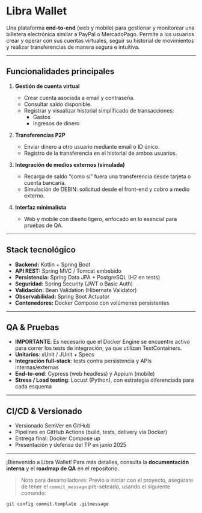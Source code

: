# Libra Wallet

Una plataforma **end-to-end** (web y mobile) para gestionar y monitorear una billetera electrónica similar a PayPal o MercadoPago. Permite a los usuarios crear y operar con sus cuentas virtuales, seguir su historial de movimientos y realizar transferencias de manera segura e intuitiva.

---

## Funcionalidades principales

1. **Gestión de cuenta virtual**
    - Crear cuenta asociada a email y contraseña.
    - Consultar saldo disponible.
    - Registrar y visualizar historial simplificado de transacciones:
        - Gastos
        - Ingresos de dinero

2. **Transferencias P2P**
    - Enviar dinero a otro usuario mediante email o ID único.
    - Registro de la transferencia en el historial de ambos usuarios.

3. **Integración de medios externos (simulada)**
    - Recarga de saldo “como si” fuera una transferencia desde tarjeta o cuenta bancaria.
    - Simulación de DEBIN: solicitud desde el front-end y cobro a medio externo.

4. **Interfaz minimalista**
    - Web y mobile con diseño ligero, enfocado en lo esencial para pruebas de QA.

---

## Stack tecnológico

- **Backend:** Kotlin + Spring Boot
- **API REST:** Spring MVC / Tomcat embebido
- **Persistencia:** Spring Data JPA + PostgreSQL (H2 en tests)
- **Seguridad:** Spring Security (JWT o Basic Auth)
- **Validación:** Bean Validation (Hibernate Validator)
- **Observabilidad:** Spring Boot Actuator
- **Contenedores:** Docker Compose con volúmenes persistentes

---

## QA & Pruebas

- **IMPORTANTE**: Es necesario que el Docker Engine se encuentre activo para correr los tests de integración, ya que utilizan TestContainers.
- **Unitarios**: xUnit / JUnit + Specs
- **Integración full-stack**: tests contra persistencia y APIs internas/externas
- **End-to-end**: Cypress (web headless) y Appium (mobile)
- **Stress / Load testing**: Locust (Python), con estrategia diferenciada para cada esquema

---

## CI/CD & Versionado

- Versionado SemVer en GitHub
- Pipelines en GitHub Actions (build, tests, delivery vía Docker)
- Entrega final: Docker Compose up
- Presentación y defensa del TP en junio 2025

---

¡Bienvenido a Libra Wallet! Para más detalles, consulta la **documentación interna** y el **roadmap de QA** en el repositorio.

> Nota para desarrolladores:
> Previo a iniciar con el proyecto, asegúrate de tener el `commit_message` pre-seteado, usando el siguiente comando:
```bash
git config commit.template .gitmessage
 ```
